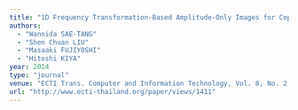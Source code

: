 ```yaml
---
title: "1D Frequency Transformation-Based Amplitude-Only Images for Copyright- and Privacy-Protection in Image Trading Systems"
authors:
  - "Wannida SAE-TANG"
  - "Shen Chuan LIU"
  - "Masaaki FUJIYOSHI"
  - "Hitoshi KIYA"
year: 2014
type: "journal"
venue: "ECTI Trans. Computer and Information Technology, Vol. 8, No. 2, pp. 133-144, 2014-11-01."
url: "http://www.ecti-thailand.org/paper/views/1411"
---
```

